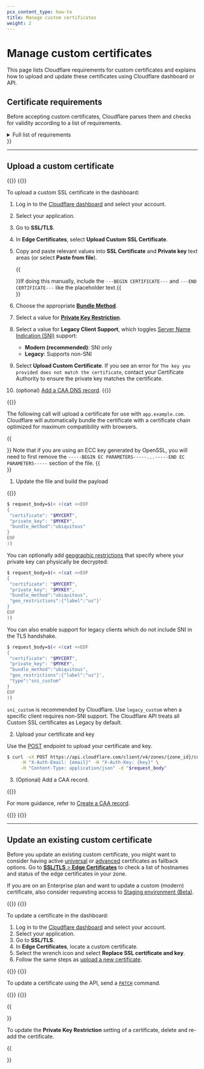 ```yaml
---
pcx_content_type: how-to
title: Manage custom certificates
weight: 2
---
```


# Manage custom certificates

This page lists Cloudflare requirements for custom certificates and explains how to upload and update these certificates using Cloudflare dashboard or API.

## Certificate requirements

Before accepting custom certificates, Cloudflare parses them and checks for validity according to a list of requirements.

<details>
<summary>Full list of requirements</summary>
<div>

Each custom certificate you upload must:

- Be encoded in PEM format (PEM, PKCS#7, or PKCS#12). See [Converting Using OpenSSL](https://www.sslshopper.com/article-most-common-openssl-commands.html) for conversion examples.
- Not have a [key file password](/ssl/edge-certificates/custom-certificates/remove-file-key-password/).
- Not be expiring in less than 14 days from time of upload.
- Have a subject alternative name (SAN) matching at least one hostname in the zone where it is being uploaded.
- Use a private key greater than or equal to a minimum length. Currently, 2048 bit for RSA and 225 bit for ECDSA.
- Be publicly trusted by a major browser. This does not apply for certificates that specify `User Defined` as their [bundling methodology](/ssl/edge-certificates/custom-certificates/bundling-methodologies/).
- Be one of the following certificate types:

  - Unified Communications Certificates (UCC)
  - Extended Validation (EV)
  - Domain Validated (DV)
  - Organization Validated (OV)
{{</details>}}

---

## Upload a custom certificate

{{<tabs labels="Dashboard | API">}}
{{<tab label="dashboard" no-code="true">}}

To upload a custom SSL certificate in the dashboard:

1. Log in to the [Cloudflare dashboard](https://dash.cloudflare.com) and select your account.

2. Select your application.

3. Go to **SSL/TLS**.

4. In **Edge Certificates**, select **Upload Custom SSL Certificate**.

5. Copy and paste relevant values into **SSL Certificate** and **Private key** text areas (or select **Paste from file**).

    {{<Aside type="note">}}If doing this manually, include the `---BEGIN CERTIFICATE---` and `---END CERTIFICATE---` like the placeholder text.{{</Aside>}}

6. Choose the appropriate [**Bundle Method**](/ssl/edge-certificates/custom-certificates/bundling-methodologies/).

7. Select a value for [**Private Key Restriction**](/ssl/edge-certificates/custom-certificates/#geo-key-manager-private-key-restriction).

8. Select a value for **Legacy Client Support**, which toggles [Server Name Indication (SNI)](/fundamentals/reference/glossary/#server-name-indication-sni) support:

    - **Modern (recommended)**: SNI only
    - **Legacy**: Supports non-SNI

9. Select **Upload Custom Certificate**. If you see an error for `The key you provided does not match the certificate`, contact your Certificate Authority to ensure the private key matches the certificate.

10. (optional) [Add a CAA DNS record](/ssl/edge-certificates/caa-records/).
{{</tab>}}

{{<tab label="api" no-code="true">}}

The following call will upload a certificate for use with `app.example.com`. Cloudflare will automatically bundle the certificate with a certificate chain optimized for maximum compatibility with browsers.

{{<Aside type="warning">}}
Note that if you are using an ECC key generated by OpenSSL, you will need to first remove the `-----BEGIN EC PARAMETERS-----...-----END EC PARAMETERS-----` section of the file.
{{</Aside>}}

1. Update the file and build the payload

{{<render file="_custom-cert-file-example.md">}}

```bash
$ request_body=$(< <(cat <<EOF
{
 "certificate": "$MYCERT",
 "private_key": "$MYKEY",
 "bundle_method":"ubiquitous"
}
EOF
))
```

You can optionally add [geographic restrictions](https://blog.cloudflare.com/introducing-cloudflare-geo-key-manager/) that specify where your private key can physically be decrypted:

```bash
$ request_body=$(< <(cat <<EOF
{
 "certificate": "$MYCERT",
 "private_key": "$MYKEY",
 "bundle_method":"ubiquitous",
 "geo_restrictions":{"label":"us"}'
}
EOF
))
```

You can also enable support for legacy clients which do not include SNI in the TLS handshake.

```bash
$ request_body=$(< <(cat <<EOF
{
 "certificate": "$MYCERT",
 "private_key": "$MYKEY",
 "bundle_method":"ubiquitous",
 "geo_restrictions":{"label":"us"}',
 "type":"sni_custom"
}
EOF
))
```

`sni_custom` is recommended by Cloudflare. Use `legacy_custom` when a specific client requires non-SNI support. The Cloudflare API treats all Custom SSL certificates as Legacy by default.

2. Upload your certificate and key

Use the [POST](/api/operations/custom-ssl-for-a-zone-create-ssl-configuration) endpoint to upload your certificate and key.

```bash
$ curl -sX POST https://api.cloudflare.com/client/v4/zones/{zone_id}/custom_certificates \
     -H "X-Auth-Email: {email}" -H "X-Auth-Key: {key}" \
     -H "Content-Type: application/json" -d "$request_body"
```

3. (Optional) Add a CAA record.

{{<render file="_caa-records-definition.md">}}

For more guidance, refer to [Create a CAA record](/ssl/edge-certificates/caa-records/).

{{</tab>}}
{{</tabs>}}

---

## Update an existing custom certificate

Before you update an existing custom certificate, you might want to consider having active [universal](/ssl/edge-certificates/universal-ssl/) or [advanced](/ssl/edge-certificates/advanced-certificate-manager/) certificates as fallback options. Go to [**SSL/TLS** > **Edge Certificates**](https://dash.cloudflare.com/?to=/:account/:zone/ssl-tls/edge-certificates) to check a list of hostnames and status of the edge certificates in your zone.

If you are on an Enterprise plan and want to update a custom (modern) certificate, also consider requesting access to [Staging environment (Beta)](/ssl/edge-certificates/staging-environment/).

{{<tabs labels="Dashboard | API">}}
{{<tab label="dashboard" no-code="true">}}

To update a certificate in the dashboard:

1. Log in to the [Cloudflare dashboard](https://dash.cloudflare.com) and select your account.
2. Select your application.
3. Go to **SSL/TLS**.
4. In **Edge Certificates**, locate a custom certificate.
5. Select the wrench icon and select **Replace SSL certificate and key**.
6. Follow the same steps as [upload a new certificate](#upload-a-custom-certificate).

{{</tab>}}
{{<tab label="api" no-code="true">}}

To update a certificate using the API, send a [`PATCH`](/api/operations/custom-ssl-for-a-zone-edit-ssl-configuration) command.

{{</tab>}}
{{</tabs>}}

{{<Aside type="note">}}

To update the **Private Key Restriction** setting of a certificate, delete and re-add the certificate.

{{</Aside>}}
